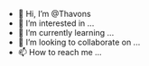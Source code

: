 - 👋 Hi, I’m @Thavons
- 👀 I’m interested in ...
- 🌱 I’m currently learning ...
- 💞️ I’m looking to collaborate on ...
- 📫 How to reach me ...

<!---
Thavons/Thavons is a ✨ special ✨ repository because its `README.md` (this file) appears on your GitHub profile.
You can click the Preview link to take a look at your changes.
--->
